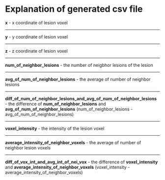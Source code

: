 # Explanation of generated csv file
**x**  - x coordinate of lesion voxel
***
**y**  - y coordinate of lesion voxel
***
**z**  - z coordinate of lesion voxel
***
**num_of_neighbor_lesions** - the number of neigbhor lesions of the lesion
***
**avg_of_num_of_neighbor_lesions** - the average of number of neighbor lesions
***
**diff_of_num_of_neighbor_lesions_and_avg_of_num_of_neighbor_lesions** - the difference of **num_of_neighbor_lesions** and **avg_of_num_of_neighbor_lesions** (num_of_neighbor_lesions - avg_of_num_of_neighbor_lesions)
***
**voxel_intensity** - the intensity of the lesion voxel
***
**average_intensity_of_neighbor_voxels** - the average of number of neighbor lesion voxels
***
**diff_of_vox_int_and_avg_int_of_nei_vox** - the difference of **voxel_intensity** and **average_intensity_of_neighbor_voxels** (voxel_intensity - average_intensity_of_neighbor_voxels)